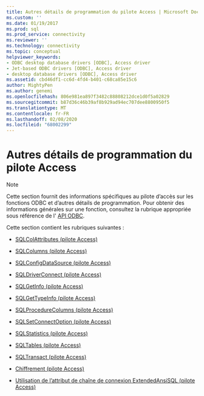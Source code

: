 ```yaml
---
title: Autres détails de programmation du pilote Access | Microsoft Docs
ms.custom: ''
ms.date: 01/19/2017
ms.prod: sql
ms.prod_service: connectivity
ms.reviewer: ''
ms.technology: connectivity
ms.topic: conceptual
helpviewer_keywords:
- ODBC desktop database drivers [ODBC], Access driver
- Jet-based ODBC drivers [ODBC], Access driver
- desktop database drivers [ODBC], Access driver
ms.assetid: cbd46df1-cc6d-4fd4-b401-c68ca85e15c6
author: MightyPen
ms.author: genemi
ms.openlocfilehash: 806e981ea897f3482c88808212dce1d0f5a02829
ms.sourcegitcommit: b87d36c46b39af8b929ad94ec707dee8800950f5
ms.translationtype: MT
ms.contentlocale: fr-FR
ms.lasthandoff: 02/08/2020
ms.locfileid: "68002299"
---
```

# <a name="other-access-driver-programming-details"></a>Autres détails de programmation du pilote Access
> [!NOTE]  
>  Cette section fournit des informations spécifiques au pilote d’accès sur les fonctions ODBC et d’autres détails de programmation. Pour obtenir des informations générales sur une fonction, consultez la rubrique appropriée sous référence de l' [API ODBC](../../odbc/reference/syntax/odbc-api-reference.md).  
  
 Cette section contient les rubriques suivantes :  
  
-   [SQLColAttributes (pilote Access)](../../odbc/microsoft/sqlcolattributes-access-driver.md)  
  
-   [SQLColumns (pilote Access)](../../odbc/microsoft/sqlcolumns-access-driver.md)  
  
-   [SQLConfigDataSource (pilote Access)](../../odbc/microsoft/sqlconfigdatasource-access-driver.md)  
  
-   [SQLDriverConnect (pilote Access)](../../odbc/microsoft/sqldriverconnect-access-driver.md)  
  
-   [SQLGetInfo (pilote Access)](../../odbc/microsoft/sqlgetinfo-access-driver.md)  
  
-   [SQLGetTypeInfo (pilote Access)](../../odbc/microsoft/sqlgettypeinfo-access-driver.md)  
  
-   [SQLProcedureColumns (pilote Access)](../../odbc/microsoft/sqlprocedurecolumns-access-driver.md)  
  
-   [SQLSetConnectOption (pilote Access)](../../odbc/microsoft/sqlsetconnectoption-access-driver.md)  
  
-   [SQLStatistics (pilote Access)](../../odbc/microsoft/sqlstatistics-access-driver.md)  
  
-   [SQLTables (pilote Access)](../../odbc/microsoft/sqltables-access-driver.md)  
  
-   [SQLTransact (pilote Access)](../../odbc/microsoft/sqltransact-access-driver.md)  
  
-   [Chiffrement (pilote Access)](../../odbc/microsoft/encryption-access-driver.md)  
  
-   [Utilisation de l’attribut de chaîne de connexion ExtendedAnsiSQL (pilote Access)](../../odbc/microsoft/using-the-extendedansisql-connection-string-attribute-access-driver.md)
